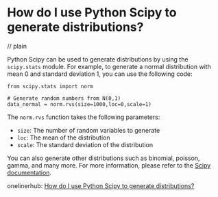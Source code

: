 # How do I use Python Scipy to generate distributions?
// plain

Python Scipy can be used to generate distributions by using the `scipy.stats` module. For example, to generate a normal distribution with mean 0 and standard deviation 1, you can use the following code:

```
from scipy.stats import norm

# Generate random numbers from N(0,1)
data_normal = norm.rvs(size=1000,loc=0,scale=1)
```

The `norm.rvs` function takes the following parameters:

* `size`: The number of random variables to generate
* `loc`: The mean of the distribution
* `scale`: The standard deviation of the distribution

You can also generate other distributions such as binomial, poisson, gamma, and many more. For more information, please refer to the [Scipy documentation](https://docs.scipy.org/doc/scipy/reference/generated/scipy.stats.html).

onelinerhub: [How do I use Python Scipy to generate distributions?](https://onelinerhub.com/python-scipy/how-do-i-use-python-scipy-to-generate-distributions)